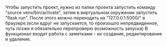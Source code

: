 Чтобы запустить проект, нужно из папки проекта запустить команду "source venv/bin/activate", затем в виртуальном окружении запустить "flask run". 
После этого можно переходить на "127.0.0.1:5000/" в браузере.(если вдруг не запускается, то произошло непредвиденное, 
чуть позже я обязательно перепроверю возможность запуска)
В функционал входит работа с заметками - их создание, редактирование и удаление.
